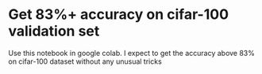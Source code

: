 # Get 83%+ accuracy on cifar-100 validation set

Use this notebook in google colab. I expect to get the accuracy above 83% on cifar-100 dataset without any unusual tricks

